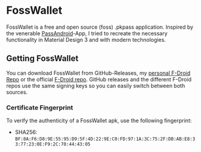 # FossWallet
FossWallet is a free and open source (foss) .pkpass application.
Inspired by the venerable [PassAndroid](https://github.com/ligi/PassAndroid)-App,
I tried to recreate the necessary functionality in Material Design 3 and with modern
technologies.

## Getting FossWallet
You can download FossWallet from GitHub-Releases, my [personal F-Droid Repo](https://github.com/SeineEloquenz/fdroid) or the official [F-Droid repo](https://f-droid.org/).
GitHub releases and the different F-Droid repos use the same signing keys so you can
easily switch between both sources.

### Certificate Fingerprint
To verify the authenticity of a FossWallet apk, use the following fingerprint:
* SHA256: `BF:8A:F6:D8:9E:55:95:D9:5F:4D:22:9E:C0:FD:97:1A:3C:75:2F:DB:AB:E8:33:77:23:0E:F9:2C:70:44:43:05`
